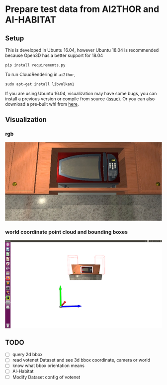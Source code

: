 # Prepare test data from AI2THOR and AI-HABITAT

## Setup

This is developed in Ubuntu 16.04, however Ubuntu 18.04 is recommended because Open3D has a better support for 18.04

```commandline
pip install requirements.py
```

To run CloudRendering in `ai2thor`, 
```commandline
sudo apt-get install libvulkan1
```

If you are using Ubuntu 16.04, visualization may have some bugs, 
you can install a previous version or compile from source ([issue](https://github.com/isl-org/Open3D/issues/1307)).
Or you can also download a pre-built whl from [here](https://gist.github.com/district10/c9d3e2a353b3435a5545b80bf7aba746).

## Visualization

### rgb
![rgb](sample-image/image.jpg)
### world coordinate point cloud and bounding boxes
![world coordinate point cloud](sample-image/pcd.png)

## TODO

- [ ] query 2d bbox
- [ ] read votenet Dataset and see 3d bbox coordinate, camera or world
- [ ] know what bbox orientation means
- [ ] AI-Habitat
- [ ] Modify Dataset config of votenet
